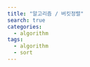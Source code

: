 ```yaml
---
title: "알고리즘 / 버킷정렬"
search: true
categories: 
  - algorithm
tags: 
  - algorithm
  - sort
---
```



<!--stackedit_data:
eyJoaXN0b3J5IjpbLTE4Mjg1OTk3MTVdfQ==
-->